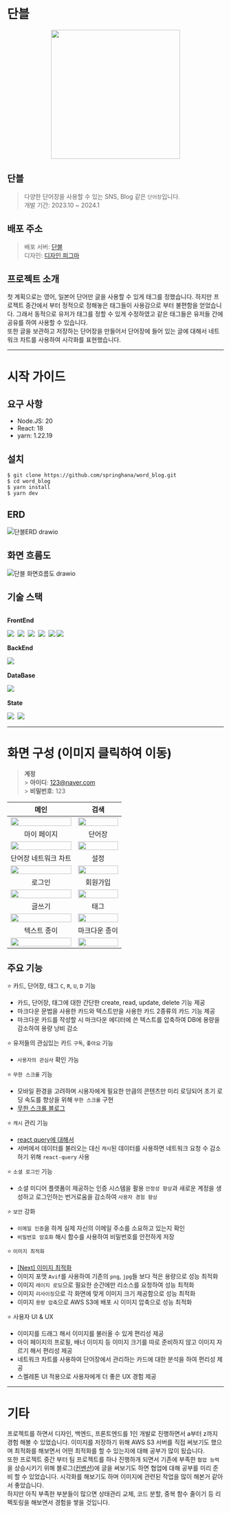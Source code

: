 # 단블

<p align="center">
  <img src="https://github.com/springhana/word_blog/assets/97121074/6e16b774-04c2-4cff-8047-ecd9549be4b2" width="300px" />
</p>

## 단블

> 다양한 단어장을 사용할 수 있는 SNS, Blog 같은 `단어장`입니다. </br>
> 개발 기간: 2023.10 ~ 2024.1

## 배포 주소

> 배포 서버: <a href="https://word-blog.vercel.app/">단블</a> <br/>
> 디자인: <a href="https://www.figma.com/file/e1E8wuK0wqz1n3E82rpe0v/WordBlog?type=design&node-id=0-1&mode=design">디자인 피그마</a>

## 프로젝트 소개

첫 계획으로는 영어, 일본어 단어만 글을 사용할 수 있게 태그를 정했습니다. 하지만 프로젝트 중간에서 부터 정적으로 정해놓은 태그들이 사용감으로 부터 불편함을 얻었습니다.
그래서 동적으로 유저가 태그를 정할 수 있게 수정하였고 같은 태그들은 유저들 간에 공유를 하여 사용할 수 있습니다. <br/>
또한 글을 보관하고 저장하는 단어장을 만들어서 단어장에 들어 있는 글에 대해서 네트워크 차트를 사용하여 시각화를 표현했습니다.

---

# 시작 가이드

## 요구 사항

- Node.JS: 20
- React: 18
- yarn: 1.22.19

## 설치

```shell
$ git clone https://github.com/springhana/word_blog.git
$ cd word_blog
$ yarn install
$ yarn dev
```

## ERD

![단블ERD drawio](https://github.com/springhana/word_blog/assets/97121074/3784210f-95da-4666-862b-9df4155c3f27)

## 화면 흐름도

![단블 화면흐름도 drawio](https://github.com/springhana/word_blog/assets/97121074/68fae9ca-cab5-49a8-859a-ff3bf322d78a)

## 기술 스택

<div style="display:flex; flex-direction:column; align-items:flex-start;"> 
  <div>
    <p><strong>FrontEnd</strong></p>
    <img src="https://img.shields.io/badge/html5-E34F26?style=for-the-badge&logo=html5&logoColor=white"/>&nbsp 
    <img src="https://img.shields.io/badge/css3-1572B6?style=for-the-badge&logo=css3&logoColor=white"/>&nbsp 
    <img src="https://img.shields.io/badge/javascript-F7DF1E?style=for-the-badge&logo=javascript&logoColor=white"/>&nbsp 
    <img src="https://img.shields.io/badge/typescript-3178C6?style=for-the-badge&logo=typescript&logoColor=white"/>&nbsp 
    <img src="https://img.shields.io/badge/react-61DAFB?style=for-the-badge&logo=react&logoColor=white"/>
    <img src="https://img.shields.io/badge/next.js-000000?style=for-the-badge&logo=next.js&logoColor=white"/>&nbsp 
  </div>

  <div>
    <p><strong>BackEnd</strong></p>
    <img src="https://img.shields.io/badge/node.js-339933?style=for-the-badge&logo=node.js&logoColor=white"/>&nbsp 
  </div>

  <div>
    <p><strong>DataBase</strong></p>
    <img src="https://img.shields.io/badge/mongodb-47A248?style=for-the-badge&logo=mongodb&logoColor=white"/>&nbsp 
  </div>

  <div>
    <p><strong>State</strong></p>
    <img src="https://img.shields.io/badge/redux-764ABC?style=for-the-badge&logo=redux&logoColor=white"/>&nbsp 
    <img src="https://img.shields.io/badge/reactquery-FF4154?style=for-the-badge&logo=redux&logoColor=white"/>&nbsp 
  </div>
</div>

---

# 화면 구성 (이미지 클릭하여 이동)

> **계정** <br/> > **아이디**: 123@naver.com <br/> > **비밀번호**: 123 <br/>

|                                                                                                        메인                                                                                                        |                                                                                                          검색                                                                                                           |
| :----------------------------------------------------------------------------------------------------------------------------------------------------------------------------------------------------------------: | :---------------------------------------------------------------------------------------------------------------------------------------------------------------------------------------------------------------------: |
|                 <a href="https://word-blog.vercel.app/" target="_blank"><img src="https://github.com/springhana/word_blog/assets/97121074/290dd7bc-9b20-475a-b329-a925550556b9" width="100%"/></a>                 |                <a href="https://word-blog.vercel.app/search" target="_blank"><img src="https://github.com/springhana/word_blog/assets/97121074/12bb4ce9-e611-4822-8145-1e81b9b94302" width="100%"/></a>                 |
|                                                                                                    마이 페이지                                                                                                     |                                                                                                         단어장                                                                                                          |
| <a href="https://word-blog.vercel.app/profile/6584353de75a8cbbb59a0a28" target="_blank"><img src="https://github.com/springhana/word_blog/assets/97121074/38ef2d09-5b3f-476a-859f-db16fb8c5634" width="100%"/></a> |     <a href="https://word-blog.vercel.app/book/6584353de75a8cbbb59a0a28" target="_blank"><img src="https://github.com/springhana/word_blog/assets/97121074/f51fec97-ffe9-4f33-bdca-e9962565a418" width="100%"/></a>     |
|                                                                                                단어장 네트워크 차트                                                                                                |                                                                                                          설정                                                                                                           |
|                                               <img src="https://github.com/springhana/word_blog/assets/97121074/a9f827dc-5466-483e-b477-63d64bce1765" width="100%"/>                                               |   <a href="https://word-blog.vercel.app/setting/6584353de75a8cbbb59a0a28" target="_blank"><img src="https://github.com/springhana/word_blog/assets/97121074/37adb63b-bf02-4272-a244-fdbc916b3e08" width="100%"/></a>    |
|                                                                                                       로그인                                                                                                       |                                                                                                        회원가입                                                                                                         |
|              <a href="https://word-blog.vercel.app/login" target="_blank"><img src="https://github.com/springhana/word_blog/assets/97121074/e7530159-8359-411a-a267-2cabfa8f6514" width="100%"/></a>               |               <a href="https://word-blog.vercel.app/register" target="_blank"><img src="https://github.com/springhana/word_blog/assets/97121074/c1d3fb1c-455f-44ad-9e6c-04a718c569f6" width="100%"/></a>                |
|                                                                                                       글쓰기                                                                                                       |                                                                                                          태그                                                                                                           |
|                                               <img src="https://github.com/springhana/word_blog/assets/97121074/c038fef8-f3a7-4638-953b-77755077b5a9" width="100%"/>                                               | <a href="https://word-blog.vercel.app/profile/6584353de75a8cbbb59a0a28/tags" target="_blank"><img src="https://github.com/springhana/word_blog/assets/97121074/d1150345-13df-420f-9dd5-440dd87d95fd" width="100%"/></a> |
|                                                                                                    텍스트 종이                                                                                                     |                                                                                                      마크다운 종이                                                                                                      |
| <a href="https://word-blog.vercel.app/detail/65b54c358b8b1617f53a8dec" target="_blank"><img src="https://github.com/springhana/word_blog/assets/97121074/ce908eb4-9809-41fd-af1e-efc8a64188d8" width="100%"/></a>  |    <a href="https://word-blog.vercel.app/detail/659ed573c46c8bd114dc3641" target="_blank"><img src="https://github.com/springhana/word_blog/assets/97121074/a06d0a09-7214-41de-ad36-b80815b70629" width="100%"/></a>    |

## 주요 기능

⭐ 카드, 단어장, 태그 `C`, `R`, `U`, `D` 기능

- 카드, 단어장, 태그에 대한 간단한 create, read, update, delete 기능 제공
- 마크다운 문법을 사용한 카드와 텍스트만을 사용한 카드 2종류의 카드 기능 제공
- 마크다운 카드를 작성할 시 마크다운 에디터에 쓴 텍스트를 압축하여 DB에 용량을 감소하여 용량 낭비 감소

⭐ 유저들의 관심있는 카드 `구독`, `좋아요` 기능

- `사용자의 관심사` 확인 가능

⭐ `무한 스크롤` 기능

- 모바일 환경을 고려하며 시용자에게 필요한 만큼의 콘텐츠만 미리 로딩되어 초기 로딩 속도를 향상을 위해 `무한 스크롤` 구현
- <a href="https://velog.io/@springhana/React-%EB%AC%B4%ED%95%9C-%EC%8A%A4%ED%81%AC%EB%A1%A4-Infinite-scroll">무한 스크롤 블로그</a>

⭐ `캐시` 관리 기능

- <a href="https://velog.io/@springhana/react-query%EC%97%90-%EB%8C%80%ED%95%B4%EC%84%9C">react query에 대해서</a>
- 서버에서 데이터를 불러오는 대신 `캐시`된 데이터를 사용하면 네트워크 요청 수 감소하기 위해 `react-query` 사용

⭐ `소셜 로그인` 기능

- 소셜 미디어 플랫폼이 제공하는 인증 시스템을 활용 `안정성 향상`과 새로운 계정을 생성하고 로그인하는 번거로움을 감소하여 `사용자 경험 향상`

⭐ `보안` 강화

- `이메일 인증`을 하게 실제 자신의 이메일 주소를 소요하고 있는지 확인
- `비밀번호 암호화` 해시 함수를 사용하여 비밀번호를 안전하게 저장

⭐ `이미지 최적화`

- <a href="https://velog.io/@springhana/Next-%EC%9D%B4%EB%AF%B8%EC%A7%80-%EC%B5%9C%EC%A0%81%ED%99%94">[Next] 이미지 최적화</a>
- 이미지 포맷 `Avif`를 사용하여 기존의 `png`, `jpg`들 보다 적은 용량으로 성능 최적화
- 이미지 `레이지 로딩`으로 필요한 순간에만 리소스를 요청하여 성능 최적화
- 이미지 `리사이징`으로 각 화면에 맞게 이미지 크기 제공함으로 성능 최적화
- 이미지 `용량 압축`으로 AWS S3에 배포 시 이미지 압축으로 성능 최적화

⭐ 사용자 UI & UX

- 이미지를 드래그 해서 이미지를 불러올 수 있게 편리성 제공
- 마이 페이지의 프로필, 배너 이미지 등 이미지 크기를 따로 준비하지 않고 이미지 자르기 해서 편리성 제공
- 네트워크 차트를 사용하여 단어장에서 관리하는 카드에 대한 분석을 하여 편리성 제공
- 스켈레톤 UI 적용으로 사용자에게 더 좋은 UX 경험 제공

---

# 기타

프로젝트를 하면서 디자인, 백엔드, 프론트엔드를 1인 개발로 진행하면서 a부터 z까지 경험 해볼 수 있었습니다. 이미지를 저장하기 위해 AWS S3 서버를 직접 써보기도 했으며 최적화를 해보면서 어떤 최적화를 할 수 있는지에 대해 공부가 많이 됬습니다.<br/>
또한 프로젝트 중간 부터 팀 프로젝트를 하나 진행하개 되면서 기존에 부족한 `협업 능력`을 상승시키기 위해 블로그(<a href="https://velog.io/@springhana/Next-ESLint%EC%99%80-Prettier-%EC%A0%81%EC%9A%A9%ED%95%98%EA%B8%B0">컨벤션</a>)에 글을 써보기도 하면 협업에 대해 공부를 미리 준비 할 수 있었습니다. 시각화를 해보기도 하며 이미지에 관련된 작업을 많이 해본거 같아서 좋았습니다. <br/>
하지만 아직 부족한 부분들이 많으면 상태관리 교체, 코드 분할, 중복 함수 줄이기 등 리펙토링을 해보면서 경험을 쌓을 것입니다.
